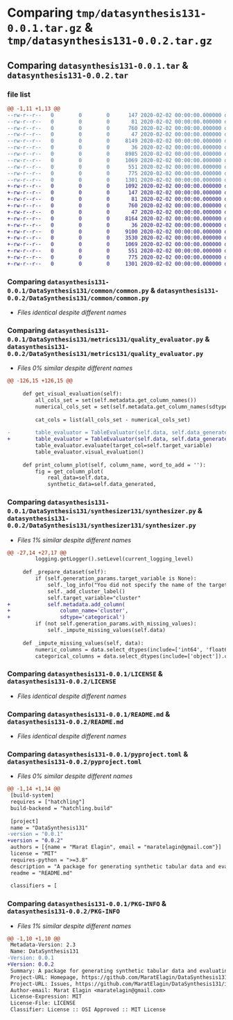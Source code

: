 # Comparing `tmp/datasynthesis131-0.0.1.tar.gz` & `tmp/datasynthesis131-0.0.2.tar.gz`

## Comparing `datasynthesis131-0.0.1.tar` & `datasynthesis131-0.0.2.tar`

### file list

```diff
@@ -1,11 +1,13 @@
--rw-r--r--   0        0        0      147 2020-02-02 00:00:00.000000 datasynthesis131-0.0.1/DataSynthesis131/__init__.py
--rw-r--r--   0        0        0       81 2020-02-02 00:00:00.000000 datasynthesis131-0.0.1/DataSynthesis131/common/__init__.py
--rw-r--r--   0        0        0      760 2020-02-02 00:00:00.000000 datasynthesis131-0.0.1/DataSynthesis131/common/common.py
--rw-r--r--   0        0        0       47 2020-02-02 00:00:00.000000 datasynthesis131-0.0.1/DataSynthesis131/metrics131/__init__.py
--rw-r--r--   0        0        0     8149 2020-02-02 00:00:00.000000 datasynthesis131-0.0.1/DataSynthesis131/metrics131/quality_evaluator.py
--rw-r--r--   0        0        0       36 2020-02-02 00:00:00.000000 datasynthesis131-0.0.1/DataSynthesis131/synthesizer131/__init__.py
--rw-r--r--   0        0        0     8985 2020-02-02 00:00:00.000000 datasynthesis131-0.0.1/DataSynthesis131/synthesizer131/synthesizer.py
--rw-r--r--   0        0        0     1069 2020-02-02 00:00:00.000000 datasynthesis131-0.0.1/LICENSE
--rw-r--r--   0        0        0      551 2020-02-02 00:00:00.000000 datasynthesis131-0.0.1/README.md
--rw-r--r--   0        0        0      775 2020-02-02 00:00:00.000000 datasynthesis131-0.0.1/pyproject.toml
--rw-r--r--   0        0        0     1301 2020-02-02 00:00:00.000000 datasynthesis131-0.0.1/PKG-INFO
+-rw-r--r--   0        0        0     1092 2020-02-02 00:00:00.000000 datasynthesis131-0.0.2/.github/workflows/python-publish.yml
+-rw-r--r--   0        0        0      147 2020-02-02 00:00:00.000000 datasynthesis131-0.0.2/DataSynthesis131/__init__.py
+-rw-r--r--   0        0        0       81 2020-02-02 00:00:00.000000 datasynthesis131-0.0.2/DataSynthesis131/common/__init__.py
+-rw-r--r--   0        0        0      760 2020-02-02 00:00:00.000000 datasynthesis131-0.0.2/DataSynthesis131/common/common.py
+-rw-r--r--   0        0        0       47 2020-02-02 00:00:00.000000 datasynthesis131-0.0.2/DataSynthesis131/metrics131/__init__.py
+-rw-r--r--   0        0        0     8164 2020-02-02 00:00:00.000000 datasynthesis131-0.0.2/DataSynthesis131/metrics131/quality_evaluator.py
+-rw-r--r--   0        0        0       36 2020-02-02 00:00:00.000000 datasynthesis131-0.0.2/DataSynthesis131/synthesizer131/__init__.py
+-rw-r--r--   0        0        0     9100 2020-02-02 00:00:00.000000 datasynthesis131-0.0.2/DataSynthesis131/synthesizer131/synthesizer.py
+-rw-r--r--   0        0        0     3530 2020-02-02 00:00:00.000000 datasynthesis131-0.0.2/.gitignore
+-rw-r--r--   0        0        0     1069 2020-02-02 00:00:00.000000 datasynthesis131-0.0.2/LICENSE
+-rw-r--r--   0        0        0      551 2020-02-02 00:00:00.000000 datasynthesis131-0.0.2/README.md
+-rw-r--r--   0        0        0      775 2020-02-02 00:00:00.000000 datasynthesis131-0.0.2/pyproject.toml
+-rw-r--r--   0        0        0     1301 2020-02-02 00:00:00.000000 datasynthesis131-0.0.2/PKG-INFO
```

### Comparing `datasynthesis131-0.0.1/DataSynthesis131/common/common.py` & `datasynthesis131-0.0.2/DataSynthesis131/common/common.py`

 * *Files identical despite different names*

### Comparing `datasynthesis131-0.0.1/DataSynthesis131/metrics131/quality_evaluator.py` & `datasynthesis131-0.0.2/DataSynthesis131/metrics131/quality_evaluator.py`

 * *Files 0% similar despite different names*

```diff
@@ -126,15 +126,15 @@
 
     def get_visual_evaluation(self):
         all_cols_set = set(self.metadata.get_column_names())
         numerical_cols_set = set(self.metadata.get_column_names(sdtype='numerical'))
         
         cat_cols = list(all_cols_set - numerical_cols_set)
 
-        table_evaluator = TableEvaluator(self.data, self.data_generated, cat_cols=cat_cols)
+        table_evaluator = TableEvaluator(self.data, self.data_generated, cat_cols=cat_cols, verbose=False)
         table_evaluator.evaluate(target_col=self.target_variable)
         table_evaluator.visual_evaluation()
 
     def print_column_plot(self, column_name, word_to_add = ''):
         fig = get_column_plot(
             real_data=self.data,
             synthetic_data=self.data_generated,
```

### Comparing `datasynthesis131-0.0.1/DataSynthesis131/synthesizer131/synthesizer.py` & `datasynthesis131-0.0.2/DataSynthesis131/synthesizer131/synthesizer.py`

 * *Files 1% similar despite different names*

```diff
@@ -27,14 +27,17 @@
         logging.getLogger().setLevel(current_logging_level)
     
     def _prepare_dataset(self):
         if (self.generation_params.target_variable is None):
             self._log_info("You did not specify the name of the target variable (target_variable), so the dataset will be clustered and the target_variable will be - \"cluster\".")
             self._add_cluster_label()
             self.target_variable="cluster"
+            self.metadata.add_column(
+                column_name='cluster',
+                sdtype='categorical')
         if (not self.generation_params.with_missing_values):
             self._impute_missing_values(self.data)
 
     def _impute_missing_values(self, data):
         numeric_columns = data.select_dtypes(include=['int64', 'float64']).columns
         categorical_columns = data.select_dtypes(include=['object']).columns
```

### Comparing `datasynthesis131-0.0.1/LICENSE` & `datasynthesis131-0.0.2/LICENSE`

 * *Files identical despite different names*

### Comparing `datasynthesis131-0.0.1/README.md` & `datasynthesis131-0.0.2/README.md`

 * *Files identical despite different names*

### Comparing `datasynthesis131-0.0.1/pyproject.toml` & `datasynthesis131-0.0.2/pyproject.toml`

 * *Files 0% similar despite different names*

```diff
@@ -1,14 +1,14 @@
 [build-system]
 requires = ["hatchling"]
 build-backend = "hatchling.build"
 
 [project]
 name = "DataSynthesis131"
-version = "0.0.1"
+version = "0.0.2"
 authors = [{name = "Marat Elagin", email = "maratelagin@gmail.com"}]
 license = "MIT"
 requires-python = ">=3.8"
 description = "A package for generating synthetic tabular data and evaluating the quality."
 readme = "README.md"
 
 classifiers = [
```

### Comparing `datasynthesis131-0.0.1/PKG-INFO` & `datasynthesis131-0.0.2/PKG-INFO`

 * *Files 1% similar despite different names*

```diff
@@ -1,10 +1,10 @@
 Metadata-Version: 2.3
 Name: DataSynthesis131
-Version: 0.0.1
+Version: 0.0.2
 Summary: A package for generating synthetic tabular data and evaluating the quality.
 Project-URL: Homepage, https://github.com/MaratElagin/DataSynthesis131
 Project-URL: Issues, https://github.com/MaratElagin/DataSynthesis131/issues
 Author-email: Marat Elagin <maratelagin@gmail.com>
 License-Expression: MIT
 License-File: LICENSE
 Classifier: License :: OSI Approved :: MIT License
```

